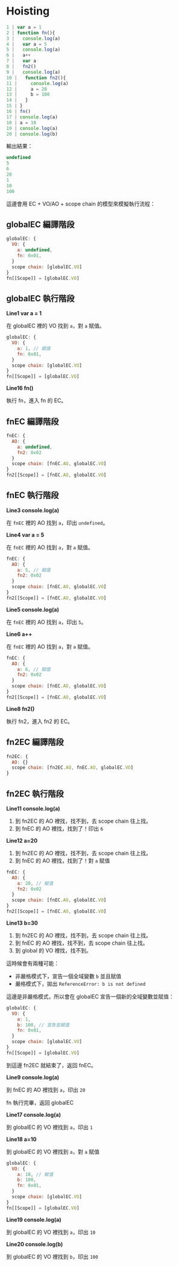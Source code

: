 # Hoisting


``` js
1 | var a = 1
2 | function fn(){
3 |   console.log(a)
4 |   var a = 5
5 |   console.log(a)
6 |   a++
7 |   var a
8 |   fn2()
9 |   console.log(a)
10 |   function fn2(){
11 |     console.log(a)
12 |     a = 20
13 |     b = 100
14 |   }
15 | }
16 | fn()
17 | console.log(a)
18 | a = 10
19 | console.log(a)
20 | console.log(b)
```

輸出結果：

```js
undefined
5
6
20
1
10
100
```

這邊會用 EC + VO/AO + scope chain 的模型來模擬執行流程：

## globalEC 編譯階段

```js
globalEC: {
  VO: {
    a: undefined,
    fn: 0x01,
  }
  scope chain: [globalEC.VO]
}
fn[[Scope]] = [globalEC.VO]
```

## globalEC 執行階段

**Line1 var a = 1**

在 globalEC 裡的 VO 找到 `a`，對 `a` 賦值。

```js
globalEC: {
  VO: {
    a: 1, // 賦值
    fn: 0x01,
  }
  scope chain: [globalEC.VO]
}
fn[[Scope]] = [globalEC.VO]
```

**Line16 fn()**

執行 fn，進入 fn 的 EC。

## fnEC 編譯階段

```js
fnEC: {
  AO: {
    a: undefined,
    fn2: 0x02
  }
  scope chain: [fnEC.AO, globalEC.VO]
}
fn2[[Scope]] = [fnEC.AO, globalEC.VO]
```

## fnEC 執行階段

**Line3 console.log(a)**

在 `fnEC` 裡的 AO 找到 `a`，印出 `undefined`。

**Line4 var a = 5**

在 `fnEC` 裡的 AO 找到 `a`，對 `a` 賦值。

```js
fnEC: {
  AO: {
    a: 5, // 賦值
    fn2: 0x02
  }
  scope chain: [fnEC.AO, globalEC.VO]
}
fn2[[Scope]] = [fnEC.AO, globalEC.VO]
```

**Line5 console.log(a)**

在 `fnEC` 裡的 AO 找到 `a`，印出 `5`。

**Line6 a++**

在 `fnEC` 裡的 AO 找到 `a`，對 `a` 賦值。


```js
fnEC: {
  AO: {
    a: 6, // 賦值
    fn2: 0x02
  }
  scope chain: [fnEC.AO, globalEC.VO]
}
fn2[[Scope]] = [fnEC.AO, globalEC.VO]
```


**Line8 fn2()**


執行 fn2，進入 fn2 的 EC。

## fn2EC 編譯階段

```js
fn2EC: {
  AO: {}
  scope chain: [fn2EC.AO, fnEC.AO, globalEC.VO]
}
```

## fn2EC 執行階段

**Line11 console.log(a)**

1. 到 fn2EC 的 AO 裡找，找不到，去 scope chain 往上找。
2. 到 fnEC 的 AO 裡找，找到了！印出 `6`

**Line12 a=20**

1. 到 fn2EC 的 AO 裡找，找不到，去 scope chain 往上找。
2. 到 fnEC 的 AO 裡找，找到了！對 `a` 賦值

```js
fnEC: {
  AO: {
    a: 20, // 賦值
    fn2: 0x02
  }
  scope chain: [fnEC.AO, globalEC.VO]
}
fn2[[Scope]] = [fnEC.AO, globalEC.VO]
```


**Line13 b=30**

1. 到 fn2EC 的 AO 裡找，找不到，去 scope chain 往上找。
2. 到 fnEC 的 AO 裡找，找不到，去 scope chain 往上找。
3. 到 global 的 VO 裡找，找不到。

這時候會有兩種可能：

- 非嚴格模式下，宣告一個全域變數 `b` 並且賦值
- 嚴格模式下，拋出 `ReferenceError: b is not defined`

這邊是非嚴格模式，所以會在 globalEC 宣告一個新的全域變數並賦值：

```js
globalEC: {
  VO: {
    a: 1,
    b: 100, // 宣告並賦值
    fn: 0x01,
  }
  scope chain: [globalEC.VO]
}
fn[[Scope]] = [globalEC.VO]
```

到這邊 fn2EC 就結束了，返回 fnEC。



**Line9 console.log(a)**

到 fnEC 的 AO 裡找到 `a`，印出 `20`

fn 執行完畢，返回 globalEC


**Line17 console.log(a)**

到 globalEC 的 VO 裡找到 `a`，印出 `1`


**Line18 a=10**

到 globalEC 的 VO 裡找到 `a`，對 `a` 賦值

```js
globalEC: {
  VO: {
    a: 10, // 賦值
    b: 100, 
    fn: 0x01,
  }
  scope chain: [globalEC.VO]
}
fn[[Scope]] = [globalEC.VO]
```


**Line19 console.log(a)**


到 globalEC 的 VO 裡找到 `a`，印出 `10`


**Line20 console.log(b)**

到 globalEC 的 VO 裡找到 `b`，印出 `100`